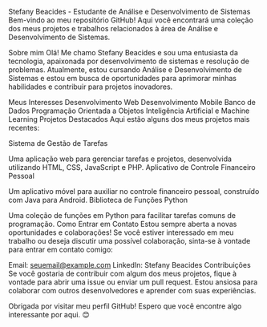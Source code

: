 Stefany Beacides - Estudante de Análise e Desenvolvimento de Sistemas
Bem-vindo ao meu repositório GitHub! Aqui você encontrará uma coleção dos meus projetos e trabalhos relacionados à área de Análise e Desenvolvimento de Sistemas.

Sobre mim
Olá! Me chamo Stefany Beacides e sou uma entusiasta da tecnologia, apaixonada por desenvolvimento de sistemas e resolução de problemas. Atualmente, estou cursando Análise e Desenvolvimento de Sistemas e estou em busca de oportunidades para aprimorar minhas habilidades e contribuir para projetos inovadores.

Meus Interesses
Desenvolvimento Web
Desenvolvimento Mobile
Banco de Dados
Programação Orientada a Objetos
Inteligência Artificial e Machine Learning
Projetos Destacados
Aqui estão alguns dos meus projetos mais recentes:

Sistema de Gestão de Tarefas

Uma aplicação web para gerenciar tarefas e projetos, desenvolvida utilizando HTML, CSS, JavaScript e PHP.
Aplicativo de Controle Financeiro Pessoal

Um aplicativo móvel para auxiliar no controle financeiro pessoal, construído com Java para Android.
Biblioteca de Funções Python

Uma coleção de funções em Python para facilitar tarefas comuns de programação.
Como Entrar em Contato
Estou sempre aberta a novas oportunidades e colaborações! Se você estiver interessado em meu trabalho ou deseja discutir uma possível colaboração, sinta-se à vontade para entrar em contato comigo:

Email: seuemail@example.com
LinkedIn: Stefany Beacides
Contribuições
Se você gostaria de contribuir com algum dos meus projetos, fique à vontade para abrir uma issue ou enviar um pull request. Estou ansiosa para colaborar com outros desenvolvedores e aprender com suas experiências.

Obrigada por visitar meu perfil GitHub! Espero que você encontre algo interessante por aqui. 😊
